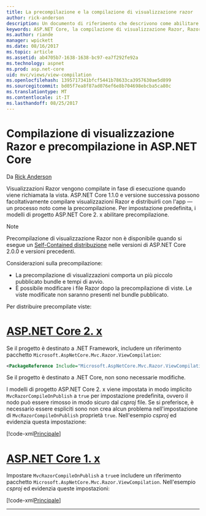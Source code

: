 ```yaml
---
title: La precompilazione e la compilazione di visualizzazione razor
author: rick-anderson
description: Un documento di riferimento che descrivono come abilitare la compilazione di visualizzazione MVC Razor e precompilazione nelle applicazioni ASP.NET Core.
keywords: ASP.NET Core, la compilazione di visualizzazione Razor, Razor pre-compilazione, la precompilazione Razor
ms.author: riande
manager: wpickett
ms.date: 08/16/2017
ms.topic: article
ms.assetid: ab4705b7-1638-1638-bc97-ea7f292fe92a
ms.technology: aspnet
ms.prod: asp.net-core
uid: mvc/views/view-compilation
ms.openlocfilehash: 1395717341bfcf5441b78633ca3957630ae5d899
ms.sourcegitcommit: bd05f7ea8f87ad076ef6e8b704698ebcba5ca80c
ms.translationtype: MT
ms.contentlocale: it-IT
ms.lasthandoff: 08/25/2017
---
```

# <a name="razor-view-compilation-and-precompilation-in-aspnet-core"></a>Compilazione di visualizzazione Razor e precompilazione in ASP.NET Core

Da [Rick Anderson](https://twitter.com/RickAndMSFT)

Visualizzazioni Razor vengono compilate in fase di esecuzione quando viene richiamata la vista. ASP.NET Core 1.1.0 e versione successiva possono facoltativamente compilare visualizzazioni Razor e distribuirli con l'app &mdash; un processo noto come la precompilazione. Per impostazione predefinita, i modelli di progetto ASP.NET Core 2. x abilitare precompilazione.

> [!NOTE]
> Precompilazione di visualizzazione Razor non è disponibile quando si esegue un [Self-Contained distribuzione](https://docs.microsoft.com/dotnet/core/deploying/#self-contained-deployments-scd) nelle versioni di ASP.NET Core 2.0.0 e versioni precedenti.

Considerazioni sulla precompilazione:

* La precompilazione di visualizzazioni comporta un più piccolo pubblicato bundle e tempi di avvio.
* È possibile modificare i file Razor dopo la precompilazione di viste. Le viste modificate non saranno presenti nel bundle pubblicato. 

Per distribuire precompilate viste:

# <a name="aspnet-core-2xtabaspnetcore2x"></a>[ASP.NET Core 2. x](#tab/aspnetcore2x)

Se il progetto è destinato a .NET Framework, includere un riferimento pacchetto `Microsoft.AspNetCore.Mvc.Razor.ViewCompilation`:

```xml
<PackageReference Include="Microsoft.AspNetCore.Mvc.Razor.ViewCompilation" Version="2.0.0" PrivateAssets="All" />
```

Se il progetto è destinato a .NET Core, non sono necessarie modifiche.

I modelli di progetto ASP.NET Core 2. x viene impostata in modo implicito `MvcRazorCompileOnPublish` a `true` per impostazione predefinita, ovvero il nodo può essere rimosso in modo sicuro dal *csproj* file. Se si preferisce, è necessario essere espliciti sono non crea alcun problema nell'impostazione di `MvcRazorCompileOnPublish` proprietà `true`. Nell'esempio *csproj* ed evidenzia questa impostazione:

[!code-xml[Principale](view-compilation\sample\MvcRazorCompileOnPublish2.csproj?highlight=5)]

# <a name="aspnet-core-1xtabaspnetcore1x"></a>[ASP.NET Core 1. x](#tab/aspnetcore1x)

Impostare `MvcRazorCompileOnPublish` a `true`e includere un riferimento pacchetto `Microsoft.AspNetCore.Mvc.Razor.ViewCompilation`. Nell'esempio *csproj* ed evidenzia queste impostazioni:

[!code-xml[Principale](view-compilation\sample\MvcRazorCompileOnPublish.csproj?highlight=5,12)]

---